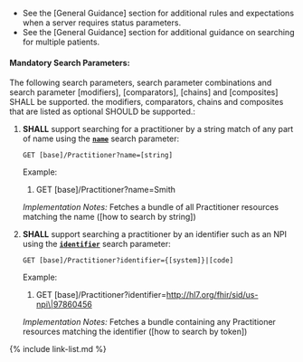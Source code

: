 
- See the [General Guidance] section for additional rules and expectations when a server requires status parameters.
- See the [General Guidance] section for additional guidance on searching for multiple patients.

#### Mandatory Search Parameters:

The following search parameters, search parameter combinations and search parameter [modifiers], [comparators], [chains] and [composites] SHALL be supported.  the  modifiers, comparators, chains and composites that are listed as optional SHOULD be supported.:

1. **SHALL** support searching for a practitioner by a string match of any part of name using the **[`name`](SearchParameter-us-core-practitioner-name.html)** search parameter:

    `GET [base]/Practitioner?name=[string]`

    Example:
    
      1. GET [base]/Practitioner?name=Smith

    *Implementation Notes:* Fetches a bundle of all Practitioner resources matching the name ([how to search by string])

1. **SHALL** support searching a practitioner by an identifier such as an NPI using the **[`identifier`](SearchParameter-us-core-practitioner-identifier.html)** search parameter:

    `GET [base]/Practitioner?identifier={[system]}|[code]`

    Example:
    
      1. GET [base]/Practitioner?identifier=http://hl7.org/fhir/sid/us-npi\|97860456

    *Implementation Notes:* Fetches a bundle containing any Practitioner resources matching the identifier ([how to search by token])



{% include link-list.md %}